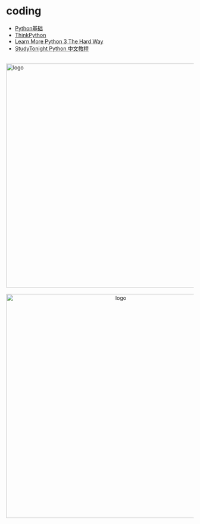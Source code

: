 # coding

-   [Python基础](/coding/Python/python_base/README.md)
-   [ThinkPython](/coding/Python/ThinkPython/README.md)
-   [Learn More Python 3 The Hard Way](/coding/Python/Learn_More_Python_3_The_Hard_Way/README.md)
-   [StudyTonight Python 中文教程](/coding/Python/python/README.md)

<br />
<img  src='/img/bjkb.PNG' width="600" alt="logo">
<br />
<br />
<div align="center">
<img  src='/img/01.jpeg' width="600" alt="logo" />
</div>
<br />
<br />
